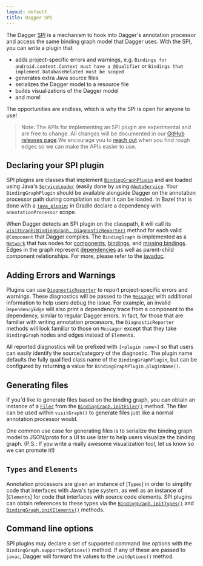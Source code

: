 ```yaml
---
layout: default
title: Dagger SPI
---
```


The Dagger [SPI] is a mechanism to hook into Dagger's annotation processor and
access the same binding graph  model that Dagger uses. With the SPI, you can
write a plugin that

- adds project-specific errors and warnings, e.g. `Bindings for
  android.content.Context must have a @Qualifier` or `Bindings that implement
  DatabaseRelated must be scoped`
- generates extra Java source files
- serializes the Dagger model to a resource file
- builds visualizations of the Dagger model
- and more!

The opportunities are endless, which is why the SPI is open for anyone to use!

> Note: The APIs for implementing an SPI plugin are experimental and are free to
change. All changes will be documented in our [GitHub releases
page](https://github.com/google/dagger/releases).We encourage you to [reach
out] when you find rough edges so we can make the APIs easier to use.

## Declaring your SPI plugin

SPI plugins are classes that implement [`BindingGraphPlugin`] and are loaded
using Java's [`ServiceLoader`] (easily done by using [`@AutoService`]. Your
`BindingGraphPlugin` should be available alongside Dagger on the annotation
processor path during compilation so that it can be loaded. In Bazel that is done
with a [`java_plugin`]; in Gradle declare a dependency with
`annotationProcessor` scope.

When Dagger detects an SPI plugin on the classpath, it will call its
[`visitGraph(BindingGraph, DiagnosticReporter)`][`visitGraph()`] method for each
valid `@Component` that Dagger compiles. The `BindingGraph` is implemented as a
[`Network`] that has nodes for [components][component nodes], [bindings][binding
nodes], and [missing bindings][missing binding nodes]. Edges in the graph
represent [dependencies][dependency edges] as well as parent-child component
relationships. For more, please refer to the [javadoc][BindingGraph javadoc].

## Adding Errors and Warnings

Plugins can use [`DiagnosticReporter`] to report project-specific errors and
warnings. These diagnostics will be passed to the [`Messager`] with additional
information to help users debug the issue. For example, an invalid
`DependencyEdge` will also print a dependency trace from a component to the
dependency, similar to regular Dagger errors. In fact, for those that are
familiar with writing annotation processors, the `DiagnosticReporter` methods
will look familiar to those on `Messager` except that they take `BindingGraph`
nodes and edges instead of `Element`s.

All reported diagnostics will be prefixed with `[<plugin name>]` so that users
can easily identify the source/category of the diagnostic. The plugin name
defaults the fully qualified class name of the `BindingGraphPlugin`, but can be
configured by returning a value for `BindingGraphPlugin.pluginName()`.

## Generating files

If you'd like to generate files based on the binding graph, you can obtain an
instance of a [`Filer`] from the [`BindingGraph.initFiler()`] method. The filer
can be used within `visitGraph()` to generate files just like a normal
annotation processor would.

One common use case for generating files is to serialize the binding graph model
to JSON/proto for a UI to use later to help users visualize the binding
graph. (P.S.: If you write a really awesome visualization tool, let us know so we
can promote it!)

## `Types` and `Elements`

Annotation processors are given an instance of [`Types`] in order to simplify
code that interfaces with Java's type system, as well as an instance of
[`Elements`] for code that interfaces with source code elements. SPI plugins can
obtain references to these types via the [`BindingGraph.initTypes()`] and
[`BindingGraph.initElements()`] methods.

## Command line options

SPI plugins may declare a set of supported command line options with the
`BindingGraph.supportedOptions()` method. If any of these are passed to `javac`,
Dagger will forward the values to the `initOptions()` method.

[`@AutoService`]: https://github.com/google/auto/tree/master/service
[binding nodes]: https://google.github.io/dagger/api/latest/dagger/model/BindingGraph.BindingNode.html
[`BindingGraph.initElements()`]: https://google.github.io/dagger/api/latest/dagger/spi/BindingGraphPlugin.html#initElements-javax.lang.model.util.Elements-
[`BindingGraph.initFiler()`]: https://google.github.io/dagger/api/latest/dagger/spi/BindingGraphPlugin.html#initFiler-javax.annotation.processing.Filer-
[`BindingGraph.initTypes()`]: https://google.github.io/dagger/api/latest/dagger/spi/BindingGraphPlugin.html#initTypes-javax.lang.model.util.Types-
[BindingGraph javadoc]: https://google.github.io/dagger/api/latest/dagger/model/BindingGraph.html
[`BindingGraphPlugin`]: https://google.github.io/dagger/api/latest/dagger/spi/BindingGraphPlugin.html
[component nodes]: https://google.github.io/dagger/api/latest/dagger/model/BindingGraph.ComponentNode.html
[dependency edges]: https://google.github.io/dagger/api/latest/dagger/model/BindingGraph.DependencyEdge.html
[`DiagnosticReporter`]: https://google.github.io/dagger/api/latest/dagger/spi/DiagnosticReporter.html
[`Filer`]: https://docs.oracle.com/javase/9/docs/api/javax/annotation/processing/Filer.html
[`java_plugin`]: https://docs.bazel.build/versions/master/be/java.html#java_plugin
[`Messager`]: https://docs.oracle.com/javase/9/docs/api/javax/annotation/processing/Messager.html
[missing binding nodes]: https://google.github.io/dagger/api/latest/dagger/model/BindingGraph.MissingBindingNode.html
[`Network`]: http://google.github.io/guava/releases/25.0-jre/api/docs/com/google/common/graph/Network.html
[reach out]: https://github.com/google/dagger/issues/new
[`ServiceLoader`]: https://docs.oracle.com/javase/9/docs/api/java/util/ServiceLoader.html
[SPI]: https://en.wikipedia.org/wiki/Service_provider_interface
[`visitGraph()`]: https://google.github.io/dagger/api/latest/dagger/spi/BindingGraphPlugin.html#visitGraph-dagger.model.BindingGraph-dagger.spi.DiagnosticReporter-

